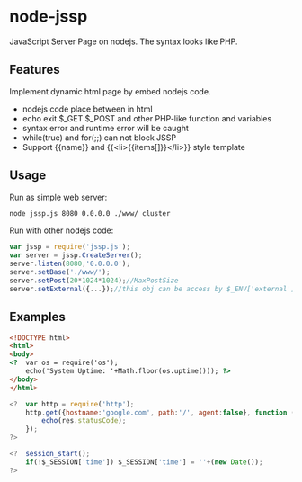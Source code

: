 node-jssp
=========

JavaScript Server Page on nodejs. The syntax looks like PHP.

## Features

 Implement dynamic html page by embed nodejs code.

  - nodejs code place between <? ?> in html
  - echo exit $\_GET $\_POST and other PHP-like function and variables
  - syntax error and runtime error will be caught
  - while(true) and for(;;) can not block JSSP
  - Support \{\{name\}\} and \{\{\<li\>\{\{items[]\}\}\</li\>\}\} style template

## Usage

Run as simple web server:

```bash
node jssp.js 8080 0.0.0.0 ./www/ cluster
```

Run with other nodejs code:

```js
var jssp = require('jssp.js');
var server = jssp.CreateServer();
server.listen(8080,'0.0.0.0');
server.setBase('./www/');
server.setPost(20*1024*1024);//MaxPostSize
server.setExternal({...});//this obj can be access by $_ENV['external']
```

## Examples
```html
<!DOCTYPE html>
<html>
<body>
<?  var os = require('os');
    echo('System Uptime: '+Math.floor(os.uptime())); ?>
</body>
</html>
```

```js
<?  var http = require('http');
    http.get({hostname:'google.com', path:'/', agent:false}, function (res) {
        echo(res.statusCode);
    });
?>
```

```js
<?  session_start();
    if(!$_SESSION['time']) $_SESSION['time'] = ''+(new Date());
?>
```

